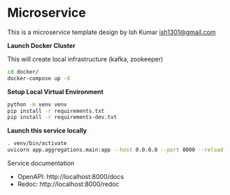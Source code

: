 # Microservice

This is a microservice template design by Ish Kumar <ish1301@gmail.com>

**Launch Docker Cluster**

This will create local infrastructure (kafka, zookeeper)

```sh
cd docker/
docker-compose up -d
```

**Setup Local Virtual Environment**

```sh
python -m venv venv
pip install -r requirements.txt
pip install -r requirements-dev.txt
```

**Launch this service locally**

```sh
. venv/bin/activate
uvicorn app.aggregations.main:app --host 0.0.0.0 --port 8000 --reload
```

Service documentation

- OpenAPI: http://localhost:8000/docs
- Redoc: http://localhost:8000/redoc
